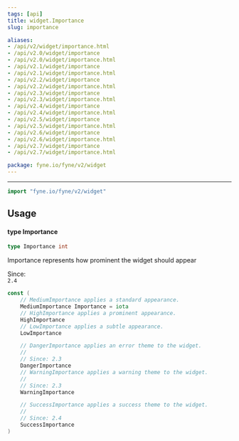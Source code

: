 ```yaml
---
tags: [api]
title: widget.Importance
slug: importance

aliases:
- /api/v2/widget/importance.html
- /api/v2.0/widget/importance
- /api/v2.0/widget/importance.html
- /api/v2.1/widget/importance
- /api/v2.1/widget/importance.html
- /api/v2.2/widget/importance
- /api/v2.2/widget/importance.html
- /api/v2.3/widget/importance
- /api/v2.3/widget/importance.html
- /api/v2.4/widget/importance
- /api/v2.4/widget/importance.html
- /api/v2.5/widget/importance
- /api/v2.5/widget/importance.html
- /api/v2.6/widget/importance
- /api/v2.6/widget/importance.html
- /api/v2.7/widget/importance
- /api/v2.7/widget/importance.html

package: fyne.io/fyne/v2/widget
---
```



---
```go
import "fyne.io/fyne/v2/widget"
```

## Usage

#### type Importance

```go
type Importance int
```

Importance represents how prominent the widget should appear


<div class="since">Since: <code>
2.4</code></div>

```go
const (
	// MediumImportance applies a standard appearance.
	MediumImportance Importance = iota
	// HighImportance applies a prominent appearance.
	HighImportance
	// LowImportance applies a subtle appearance.
	LowImportance

	// DangerImportance applies an error theme to the widget.
	//
	// Since: 2.3
	DangerImportance
	// WarningImportance applies a warning theme to the widget.
	//
	// Since: 2.3
	WarningImportance

	// SuccessImportance applies a success theme to the widget.
	//
	// Since: 2.4
	SuccessImportance
)
```
